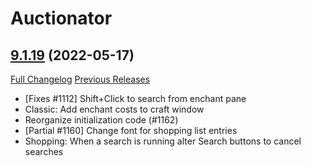 # Auctionator

## [9.1.19](https://github.com/Auctionator/Auctionator/tree/9.1.19) (2022-05-17)
[Full Changelog](https://github.com/Auctionator/Auctionator/compare/9.2.18...9.1.19) [Previous Releases](https://github.com/Auctionator/Auctionator/releases)

- [Fixes #1112] Shift+Click to search from enchant pane  
- Classic: Add enchant costs to craft window  
- Reorganize initialization code (#1162)  
- [Partial #1160] Change font for shopping list entries  
- Shopping: When a search is running alter Search buttons to cancel searches  
